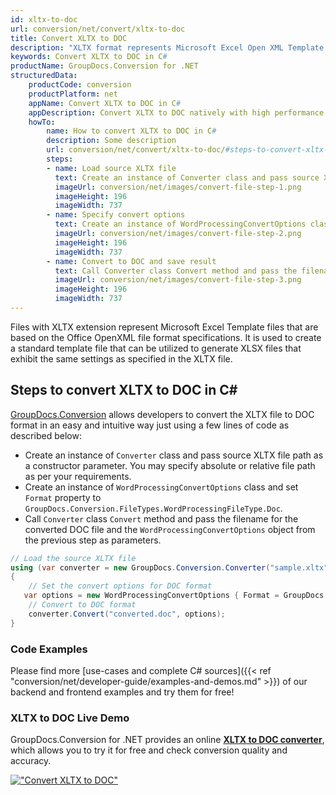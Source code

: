 ```yaml
---
id: xltx-to-doc
url: conversion/net/convert/xltx-to-doc
title: Convert XLTX to DOC
description: "XLTX format represents Microsoft Excel Open XML Template with .xltx extension. Learn how to convert XLTX to DOC file programmatically in C# language using GroupDocs.Conversion for .NET library."
keywords: Convert XLTX to DOC in C#
productName: GroupDocs.Conversion for .NET
structuredData:
    productCode: conversion
    productPlatform: net
    appName: Convert XLTX to DOC in C#
    appDescription: Convert XLTX to DOC natively with high performance using C# language and server side GroupDocs.Conversion for .NET APIs, without the use of any software like Microsoft or Open Office.
    howTo:
        name: How to convert XLTX to DOC in C# 
        description: Some description
        url: conversion/net/convert/xltx-to-doc/#steps-to-convert-xltx-to-doc-in-c
        steps:
        - name: Load source XLTX file 
          text: Create an instance of Converter class and pass source XLTX file path as a constructor parameter. You may specify absolute or relative file path as per your requirements. 
          imageUrl: conversion/net/images/convert-file-step-1.png
          imageHeight: 196
          imageWidth: 737
        - name: Specify convert options 
          text: Create an instance of WordProcessingConvertOptions class.
          imageUrl: conversion/net/images/convert-file-step-2.png
          imageHeight: 196
          imageWidth: 737
        - name: Convert to DOC and save result 
          text: Call Converter class Convert method and pass the filename for the converted HTML file and the WordProcessingConvertOptions object from the previous step as parameters.
          imageUrl: conversion/net/images/convert-file-step-3.png
          imageHeight: 196
          imageWidth: 737
---
```


Files with XLTX extension represent Microsoft Excel Template files that are based on the Office OpenXML file format specifications. It is used to create a standard template file that can be utilized to generate XLSX files that exhibit the same settings as specified in the XLTX file.

## Steps to convert XLTX to DOC in C#

[GroupDocs.Conversion](https://products.groupdocs.com/conversion/net) allows developers to convert the XLTX file to DOC format in an easy and intuitive way just using a few lines of code as described below:

* Create an instance of `Converter` class and pass source XLTX file path as a constructor parameter. You may specify absolute or relative file path as per your requirements. 
* Create an instance of `WordProcessingConvertOptions` class and set `Format` property to `GroupDocs.Conversion.FileTypes.WordProcessingFileType.Doc`.
* Call `Converter` class `Convert` method and pass the filename for the converted DOC file and the `WordProcessingConvertOptions` object from the previous step as parameters.

```csharp
// Load the source XLTX file
using (var converter = new GroupDocs.Conversion.Converter("sample.xltx"))
{
    // Set the convert options for DOC format
   var options = new WordProcessingConvertOptions { Format = GroupDocs.Conversion.FileTypes.WordProcessingFileType.Doc };
    // Convert to DOC format
    converter.Convert("converted.doc", options);
}
```

### Code Examples

Please find more [use-cases and complete C# sources]({{< ref "conversion/net/developer-guide/examples-and-demos.md" >}}) of our backend and frontend examples and try them for free!

### XLTX to DOC Live Demo

GroupDocs.Conversion for .NET provides an online [**XLTX to DOC converter**](https://products.groupdocs.app/conversion/xltx-to-doc), which allows you to try it for free and check conversion quality and accuracy.

[!["Convert XLTX to DOC"](conversion/net/images/convert-to-doc/convert-xltx-to-doc.png)](https://products.groupdocs.app/conversion/xltx-to-doc)
